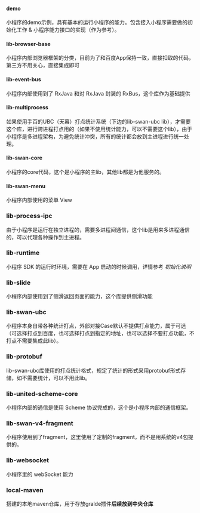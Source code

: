 #### demo
	
 小程序的demo示例，具有基本的运行小程序的能力。包含接入小程序需要做的初始化工作 & 小程序能力接口的实现（作为参考）。

#### lib-browser-base 

小程序内部浏览器框架的分类，目前为了和百度App保持一致，直接扣取的代码，第三方不用关心，直接集成即可

#### lib-event-bus 

小程序内部使用到了 RxJava 和对 RxJava 封装的 RxBus，这个库作为基础提供

#### lib-multiprocess 

如果使用手百的UBC（天幕）打点统计系统（下边的lib-swan-ubc lib），才需要这个库，进行跨进程打点用的（如果不使用统计能力，可以不需要这个lib），由于小程序是多进程架构，为避免统计冲突，所有的统计都会放到主进程进行统一处理。

#### lib-swan-core

小程序的core代码，这个是小程序的主lib，其他lib都是为他服务的。

#### lib-swan-menu

小程序内部使用的菜单 View

### lib-process-ipc

由于小程序是运行在独立进程的，需要多进程间通信，这个lib是用来多进程通信的，可以代理各种操作到主进程。

### lib-runtime 

小程序 SDK 的运行时环境，需要在 App 启动的时候调用，详情参考 *初始化说明*

### lib-slide 

小程序内部使用到了侧滑返回页面的能力，这个库提供侧滑功能

### lib-swan-ubc 

小程序本身自带各种统计打点，外部对接Case默认不提供打点能力，属于可选（可选择打点到百度，也可选择打点到指定的地址，也可以选择不要打点功能，不打点不需要集成此lib）。

### lib-protobuf

lib-swan-ubc库使用的打点统计格式，规定了统计的形式采用protobuf形式存储，如不需要统计，可以不用此lib。

### lib-united-scheme-core

小程序内部的通信是使用 Scheme 协议完成的，这个是小程序内部的通信框架。

### lib-swan-v4-fragment

小程序使用到了fragment，这里使用了定制的fragment，而不是用系统的v4包提供的。

### lib-websocket

小程序里的 webSocket 能力

### local-maven

搭建的本地maven仓库，用于存放gralde插件**后续放到中央仓库**
